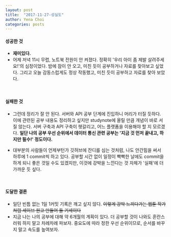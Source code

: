 ```yaml
---
layout: post
title:  "2017-11-27-성실도"
author: Yena Choi
categories: posts
---
```


#### 성공한 것
- **재미있다.**
- 어제 저녁 11시 무렵, 노트북 전원이 안 켜졌다. 정확히 '우리 아이 좀 제발 살려주세요!'의 심정이었다. 밤에 잠이 안 오고, 미친 듯이 공부하거나 자료를 찾아보고 싶었다. 그리고 오늘 감동스럽게도 정상 작동했고, 미친 듯이 공부하고 자료를 찾아 보았다.
<br>

#### 실패한 것
- 그런데 정리가 잘 안 된다. 서버와 API 공부 단계에 진입하니 머리가 터질 듯하다. 이에 관련된 공부 내용도 정리하고 싶지만 studynote에 올릴 만큼 개념이 바로 서질 않는다. 서버 구축과 API 구축이 헷갈리고, 어느 플랫폼을 이용해야 할 지 모르겠다. **일단 나의 공부 우선 순위에서 데이터 통신 관련 공부는 '지금 것 먼저 끝내고, 하지만 필수!' 정도이다.**

- 대부분의 사람들이 언제부턴가 깃허브에 잔디를 심는 것처럼, 나도 안간힘을 써서 하루에 1 commit씩 하고 있다. 공부할 시간 없이 일정이 빡빡한 날에도 commit을 하게 되니 좋은 것일 수도 있겠지만, 이것에 강박을 느낀다는 것 자체가 '실패'에 더 가까운 듯 싶다.
<br>

#### 도달한 결론
- 일단 빈틈 없는 1일 1커밋 기록은 깨고 싶지 않다. ~~이렇게 강박 느끼다가는 웹툰 작가처럼 세이브 원고 만들어 둘 기세이다~~
- 지금 나는 나의 공부에 대해 약 6개월의 계획이 있다. 더 공부할 것이 나와도 혼란스러워 하지 말고 차례차례 파보자. 중요도에 따라 정한 우선 순위이므로, 순서를 바꾸지 말고 속도를 높여보자. 

